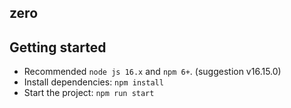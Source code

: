 ## zero

## Getting started

- Recommended `node js 16.x` and `npm 6+`. (suggestion v16.15.0)
- Install dependencies: `npm install`
- Start the project: `npm run start`
